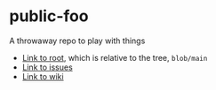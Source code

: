 # public-foo
A throwaway repo to play with things

- [Link to root](/), which is relative to the tree, `blob/main`
- [Link to issues](../../issues)
- [Link to wiki](../../wiki)
